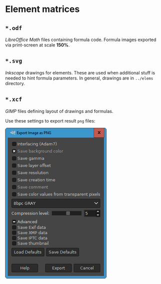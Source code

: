 # Element matrices

## `*.odf`
*LibreOffice Math* files containing formula code.
Formula images exported via print-screen at scale **150%**.

## `*.svg`
*Inkscape* drawings for elements. These are used when additional stuff is needed to hint formula parameters. In general, drawings are in `../elems` directory.

## `*.xcf`
*GIMP* files defining layout of drawings and formulas.

Use these settings to export result `png` files:

![png settngs](_gimp_png_settings.png)